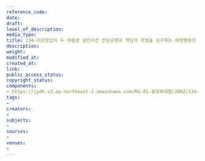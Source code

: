 ```yaml
---
reference_code: 
date: 
draft: 
level_of_description: 
media_type: 
title: 134-미군장갑차 두 여중생 살인사건 진상규명과 책임자 처벌을 요구하는 여성행동의 날(가칭)
description: 
weight: 
modified_at: 
created_at: 
link: 
public_access_status: 
copyright_status: 
components:
- https://jydh.s3.ap-northeast-2.amazonaws.com/RG-01-중앙여대협/2002/134-미군장갑차+두+여중생+살인사건+진상규명과+책임자+처벌을+요구하는+여성행동의+날(가칭).pdf
tags:
- 
creators:
- 
subjects:
- 
sources:
- 
venues:
- 
---
```

